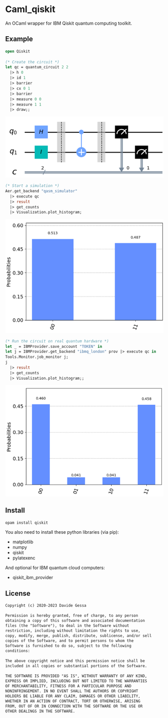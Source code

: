 # Caml_qiskit

An OCaml wrapper for IBM Qiskit quantum computing toolkit.


## Example

```ocaml
open Qiskit

(* Create the circuit *)
let qc = quantum_circuit 2 2 
  |> h 0 
  |> id 1 
  |> barrier
  |> cx 0 1
  |> barrier
  |> measure 0 0
  |> measure 1 1
  |> draw;;
```

![Quantum circuit](https://raw.githubusercontent.com/dakk/caml_qiskit/master/media/readme_circuit.png)

```ocaml
(* Start a simulation *)
Aer.get_backend "qasm_simulator" 
  |> execute qc 
  |> result 
  |> get_counts 
  |> Visualization.plot_histogram;
```

![Quantum sim res](https://raw.githubusercontent.com/dakk/caml_qiskit/master/media/readme_ressim.png)


```ocaml
(* Run the circuit on real quantum hardware *)
let _ = IBMProvider.save_account "TOKEN" in
let j = IBMProvider.get_backend "ibmq_london" prov |> execute qc in
Tools.Monitor.job_monitor j;
j 
  |> result 
  |> get_counts 
  |> Visualization.plot_histogram;;
```

![Quantum sim res](https://raw.githubusercontent.com/dakk/caml_qiskit/master/media/readme_resreal.png)



## Install

```opam install qiskit```

You also need to install these python libraries (via pip):

- matplotlib
- numpy
- qiskit
- pylatexenc

And optional for IBM quantum cloud computers:
- qiskit_ibm_provider


## License
```
Copyright (c) 2020-2023 Davide Gessa

Permission is hereby granted, free of charge, to any person
obtaining a copy of this software and associated documentation
files (the "Software"), to deal in the Software without
restriction, including without limitation the rights to use,
copy, modify, merge, publish, distribute, sublicense, and/or sell
copies of the Software, and to permit persons to whom the
Software is furnished to do so, subject to the following
conditions:

The above copyright notice and this permission notice shall be
included in all copies or substantial portions of the Software.

THE SOFTWARE IS PROVIDED "AS IS", WITHOUT WARRANTY OF ANY KIND,
EXPRESS OR IMPLIED, INCLUDING BUT NOT LIMITED TO THE WARRANTIES
OF MERCHANTABILITY, FITNESS FOR A PARTICULAR PURPOSE AND
NONINFRINGEMENT. IN NO EVENT SHALL THE AUTHORS OR COPYRIGHT
HOLDERS BE LIABLE FOR ANY CLAIM, DAMAGES OR OTHER LIABILITY,
WHETHER IN AN ACTION OF CONTRACT, TORT OR OTHERWISE, ARISING
FROM, OUT OF OR IN CONNECTION WITH THE SOFTWARE OR THE USE OR
OTHER DEALINGS IN THE SOFTWARE.
```